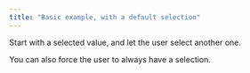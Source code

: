 ```yaml
---
title: "Basic example, with a default selection"
---
```


Start with a selected value, and let the user select another one.

You can also force the user to always have a selection.
